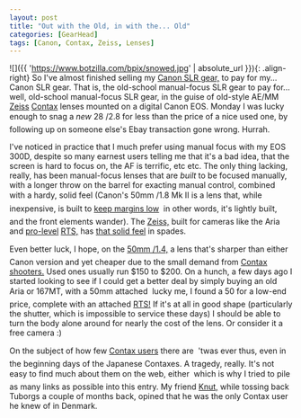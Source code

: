 ```yaml
---
layout: post
title: "Out with the Old, in with the... Old"
categories: [GearHead]
tags: [Canon, Contax, Zeiss, Lenses]
---
```



![]({{ 'https://www.botzilla.com/bpix/snowed.jpg' | absolute_url }}){: .align-right}
So I've almost finished selling my <a href="/blog/archives/000269.html">Canon SLR gear,</a> to pay for my... Canon SLR gear. That is, the old-school manual-focus SLR gear to pay for... well, old-school manual-focus SLR gear, in the guise of old-style AE/MM <a href="http://www.contaxcameras.com/home/history.html">Zeiss</a> <a href="http://www.contaximages.com">Contax</a> lenses mounted on a digital Canon EOS. Monday I was lucky enough to snag a <i>new</i> 28 &#131;/2.8 for less than the price of a nice used one, by following up on someone else's Ebay transaction gone wrong. Hurrah.

I've noticed in practice that I much prefer using manual focus with my EOS 300D, despite so many earnest users telling me that it's a bad idea, that the screen is hard to focus on, the AF is terrific, etc etc. The only thing lacking, really, has been manual-focus lenses that are <i>built</i> to be focused manually, with a longer throw on the barrel for exacting manual control, combined with a hardy, solid feel (Canon's 50mm &#131;/1.8 Mk II is a lens that, while inexpensive, is built to <a href="http://www.seittipaja.fi/data/Pontification/b_Photography/g_Fifty_versus_fifty/a_Fifty_versus_fifty.html">keep margins low</a> &#151; in other words, it's lightly built, and the front elements wander). The <a href="http://www.techphoto.org/urllinks.epl?webobjectoid=21199">Zeiss,</a> built for cameras like the Aria and <a href="http://www.mir.com.my/rb/photography/hardwares/classics/contax/contaxrts/index.htm">pro-level</a> <a href="http://www.cdegroot.com/photo/contax/rts/">RTS,</a> has <a href="http://www.photo.net/contax/shea-lenses">that solid feel</a> in spades.

Even better luck, I hope, on the <a href="http://www.geocities.com/ilprode/TestZ.htm">50mm &#131;/1.4,</a> a lens that's sharper than either Canon version and yet cheaper due to the small demand from <a href="http://www.contax.ch/">Contax shooters.</a> Used ones usually run $150 to $200. On a hunch, a few days ago I started looking to see if I could get a better deal by simply buying an old Aria or 167MT, with a 50mm attached &#151; lucky me, I found a 50 for a low-end price, complete with an attached <a href="http://www.mir.com.my/rb/photography/hardwares/classics/contax/" title="the camera I'd always wanted to afford back when I bought my manual Canons">RTS!</a> If it's at all in good shape (particularly the shutter, which is impossible to service these days) I should be able to turn the body alone around for nearly the cost of the lens. Or consider it a free camera :)

On the subject of how few <a href="http://www.contaxinfo.com/">Contax users</a> there are &#151; 'twas ever thus, even in the beginning days of the Japanese Contaxes. A tragedy, really. It's not easy to find much about them on the web, either &#151; which is why I tried to pile as many links as possible into this entry. My friend <a href="http://www.skjaerven.com">Knut,</a> while tossing back Tuborgs a couple of months back, opined that he was the only Contax user he knew of in Denmark.
